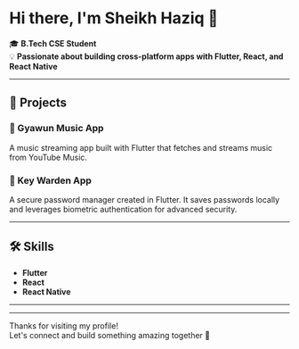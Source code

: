 # Hi there, I'm Sheikh Haziq 👋

🎓 **B.Tech CSE Student**  
💡 **Passionate about building cross-platform apps with Flutter, React, and React Native**

---

## 🚀 Projects

### 🎵 Gyawun Music App
A music streaming app built with Flutter that fetches and streams music from YouTube Music.

### 🔐 Key Warden App
A secure password manager created in Flutter. It saves passwords locally and leverages biometric authentication for advanced security.

---

## 🛠️ Skills

- **Flutter**
- **React**
- **React Native**

---

<!--
Add your social links here if you'd like!
[![LinkedIn](https://img.shields.io/badge/LinkedIn-blue?logo=linkedin)](your-linkedin-url)
[![Portfolio](https://img.shields.io/badge/Portfolio-website-green)](your-portfolio-url)
-->

---

<!--
Add a fun fact, hobby, or a short tagline here!
-->

Thanks for visiting my profile!  
Let's connect and build something amazing together 🚀

